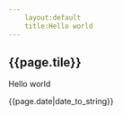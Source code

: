 ```yaml
---
    layout:default
    title:Hello world
---
```

<h2>{{page.tile}}</h2>
<p>Hello world</p>
<p>{{page.date|date_to_string}}</p>
